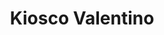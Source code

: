 ---
title: "Kiosco Valentino"
url: /ciudad-autonoma-de-buenos-aires/kiosco-valentino/
shop: comodidad
---